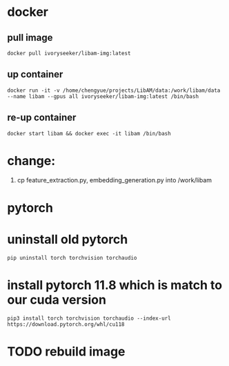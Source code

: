 # docker
## pull image
`docker pull ivoryseeker/libam-img:latest`

## up container
`docker run -it -v /home/chengyue/projects/LibAM/data:/work/libam/data --name libam --gpus all ivoryseeker/libam-img:latest /bin/bash`

## re-up container
`docker start libam && docker exec -it libam /bin/bash`


# change:
1. cp feature_extraction.py, embedding_generation.py into /work/libam


# pytorch
# uninstall old pytorch
`pip uninstall torch torchvision torchaudio`

# install pytorch 11.8 which is match to our cuda version
`pip3 install torch torchvision torchaudio --index-url https://download.pytorch.org/whl/cu118`


# TODO rebuild image